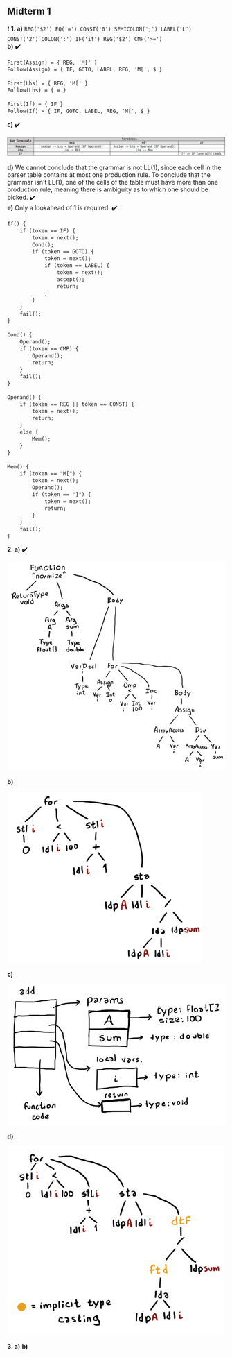 
## Midterm 1

❗ **1. a)** `REG('$2') EQ('=') CONST('0') SEMICOLON(';') LABEL('L') CONST('2') COLON(':') IF('if') REG('$2') CMP('>=')`   
**b)** ✔️
```
First(Assign) = { REG, 'M[' }
Follow(Assign) = { IF, GOTO, LABEL, REG, 'M[', $ }

First(Lhs) = { REG, 'M[' }
Follow(Lhs) = { = }

First(If) = { IF }
Follow(If) = { IF, GOTO, LABEL, REG, 'M[', $ }
```
**c)** ✔️

![](mt1_1c.png)

**d)** We cannot conclude that the grammar is not LL(1), since each cell in the parser table contains at most one production rule. To conclude that the grammar isn't LL(1), one of the cells of the table must have more than one production rule, meaning there is ambiguity as to which one should be picked. ✔️  
**e)** Only a lookahead of 1 is required. ✔️
```
If() {
    if (token == IF) {
        token = next();
        Cond();
        if (token == GOTO) {
            token = next();
            if (token == LABEL) {
                token = next();
                accept();
                return;
            }
        }
    }
    fail();
}

Cond() {
    Operand();
    if (token == CMP) {
        Operand();
        return;
    }
    fail();
}

Operand() {
    if (token == REG || token == CONST) {
        token = next();
        return;
    }
    else {
        Mem();
    }
}

Mem() {
    if (token == "M[") {
        token = next();
        Operand();
        if (token == "]") {
            token = next();
            return;
        }
    }
    fail();
}
```

**2. a)** ✔️

![](mt1_2a.png)

**b)** 

![](mt1_2b.png)

**c)** 

![](mt1_2c.png)

**d)** 

![](mt1_2d.png)

**3. a)**
**b)** 